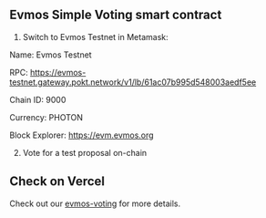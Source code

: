 ## Evmos Simple Voting smart contract

1. Switch to Evmos Testnet in Metamask:

Name: Evmos Testnet

RPC: https://evmos-testnet.gateway.pokt.network/v1/lb/61ac07b995d548003aedf5ee

Chain ID: 9000

Currency: PHOTON

Block Explorer: https://evm.evmos.org

2. Vote for a test proposal on-chain

## Check on Vercel

Check out our [evmos-voting](https://vercel.com/planemomaxim/evmos-voting/4hD9tgkBkPCbsNc5nqssMbgkT7Mk) for more details.
